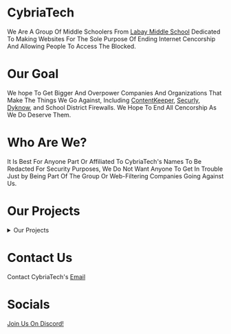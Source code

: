 # CybriaTech

We Are A Group Of Middle Schoolers From <a href="https://www.cfisd.net/Labay">Labay Middle School</a> Dedicated To Making Websites For The Sole Purpose Of Ending Internet Cencorship And Allowing People To Access The Blocked.

# Our Goal

We hope To Get Bigger And Overpower Companies And Organizations That Make The Things We Go Against, Including <a href="https://www.contentkeeper.com/">ContentKeeper</a>, <a href="https://www.securly.com/">Securly</a>, <a href="https://www.dyknow.com/">Dyknow</a>, and  School District Firewalls. We Hope To End All Cencorship As We Do Deserve Them.

# Who Are We?

It Is Best For Anyone Part Or Affiliated To CybriaTech's Names To Be Redacted For Security Purposes, We Do Not Want Anyone To Get In Trouble Just by Being Part Of The Group Or Web-Filtering Companies Going Against Us.

# Our Projects

<details>
<summary>Our Projects</summary>

  ## Finished
  - <a href="https://github.com/CybriaTech/CybriaTTS">CybriaTTS</a>
  - <a href="https://github.com/CybriaTech/CybriaBookmarklets">CybriaBookmarklets</a>

  ## Upcoming
  - CybriaTech OS
  - Gamma Proxy

  ## Unfinished
  - <a href="https://github.com/CybriaTech/CybriaTV">CybriaTV</a>
  - <a href="https://github.com/CybriaTech/Antimatter">Antimatter Proxy</a>
  - <a href="https://github.com/CybriaTech/CybriaGPT-Version-1">CybriaGPT Version 1</a>
  - <a href="https://github.com/CybriaTech/CybriaGames">CybriaGames</a>
</details>

# Contact Us

Contact CybriaTech's <a href="mailto:timmytamle569@gmail.com">Email</a>

# Socials

<a href="https://discord.gg/D5ctHaHV">Join Us On Discord!</a>
